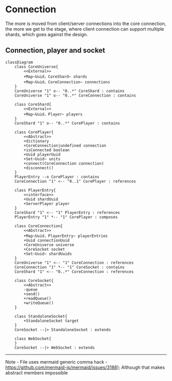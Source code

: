 # Connection

The more is moved from client/server connections into the core connection, the more we get to the stage, where client connection can support multiple shards, which goes against the design.

## Connection, player and socket
```mermaid
classDiagram
	class CoreUniverse{
		<<External>>
		+Map~Uuid，CoreShard~ shards
		+Map~Uuid，CoreConnection~ connections
	}
	CoreUniverse "1" o-- "0..*" CoreShard : contains
	CoreUniverse "1" o-- "0..*" CoreConnection : contains

	class CoreShard{
		<<External>>
		+Map~Uuid，Player~ players
	}
	CoreShard "1" o-- "0..*" CorePlayer : contains

	class CorePlayer{
		<<Abstract>>
		+dictionary
		+CoreConnection|undefined connection
		+isConnected boolean
		+Uuid playerUuid
		+Set~Uuid~ units
		+connect(CoreConnection connection)
		+disconnect()
	}
	PlayerEntry --o CorePlayer : contains
	CoreConnection "1" <-- "0..1" CorePlayer : references

	class PlayerEntry{
		<<interface>>
		+Uuid shardUuid
		+ServerPlayer player
	}
	CoreShard "1" <-- "1" PlayerEntry : references
	PlayerEntry "1" *-- "1" CorePlayer : composes

	class CoreConnection{
		<<Abstract>>
		+Map~Uuid，PlayerEntry~ playerEntries
		+Uuid connectionUuid
		+CoreUniverse universe
		+CoreSocket socket
		+Set~Uuid~ shardUuids
	}
	CoreUniverse "1" <-- "1" CoreConnection : references
	CoreConnection "1" *-- "1" CoreSocket : contains
	CoreShard "1" <-- "0..*" CoreConnection : references

	class CoreSocket{
		<<Abstract>> 
		-queue
		+send()
		+readQueue()
		+writeQueue()
	}
	
	class StandaloneSocket{
		+StandaloneSocket target
	}
	CoreSocket --|> StandaloneSocket : extends

	class WebSocket{
	}
	CoreSocket --|> WebSocket : extends
```
---

Note - File uses mermaid generic comma hack - https://github.com/mermaid-js/mermaid/issues/3188); Although that makes abstract members impossible
